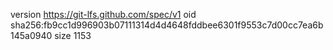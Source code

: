 version https://git-lfs.github.com/spec/v1
oid sha256:fb9cc1d996903b07111314d4d4648fddbee6301f9553c7d00cc7ea6b145a0940
size 1153
